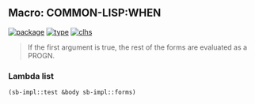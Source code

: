 ## Macro: COMMON-LISP:WHEN
[![package](https://img.shields.io/badge/Package-COMMON--LISP-5f9ea0.svg?style=social&colorA=999999)](../) [![type](https://img.shields.io/badge/Type-Macro-5f9ea0.svg?style=social&colorA=999999)](../#macro) [![clhs](https://img.shields.io/badge/CLHS-WHEN-5f9ea0.svg?style=social&colorA=999999)](http://www.lispworks.com/documentation/HyperSpec/Body/m_when_.htm) 

> If the first argument is true, the rest of the forms are
> evaluated as a PROGN.

### Lambda list
```cl
(sb-impl::test &body sb-impl::forms)
```
